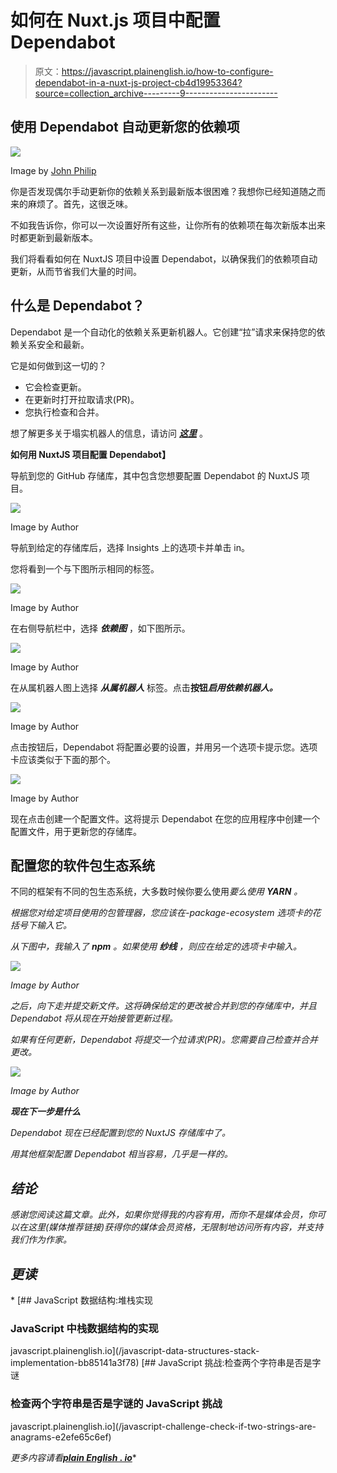 # 如何在 Nuxt.js 项目中配置 Dependabot

> 原文：<https://javascript.plainenglish.io/how-to-configure-dependabot-in-a-nuxt-js-project-cb4d19953364?source=collection_archive---------9----------------------->

## 使用 Dependabot 自动更新您的依赖项

![](img/5f89672f465649a94076e72e722569da.png)

Image by [John Philip](https://medium.com/u/c2cdb19c0977?source=post_page-----cb4d19953364--------------------------------)

你是否发现偶尔手动更新你的依赖关系到最新版本很困难？我想你已经知道随之而来的麻烦了。首先，这很乏味。

不如我告诉你，你可以一次设置好所有这些，让你所有的依赖项在每次新版本出来时都更新到最新版本。

我们将看看如何在 NuxtJS 项目中设置 Dependabot，以确保我们的依赖项自动更新，从而节省我们大量的时间。

## **什么是 Dependabot？**

Dependabot 是一个自动化的依赖关系更新机器人。它创建“拉”请求来保持您的依赖关系安全和最新。

它是如何做到这一切的？

*   它会检查更新。
*   在更新时打开拉取请求(PR)。
*   您执行检查和合并。

想了解更多关于塌实机器人的信息，请访问 [***这里***](https://dependabot.com/) 。

**如何用 NuxtJS 项目配置 Dependabot】**

导航到您的 GitHub 存储库，其中包含您想要配置 Dependabot 的 NuxtJS 项目。

![](img/de7f4e540b7c4b0e20182a0fc945be17.png)

Image by Author

导航到给定的存储库后，选择 Insights 上的选项卡并单击 in。

您将看到一个与下图所示相同的标签。

![](img/93820d9a1eec2bbacf8ddab2c7b6c1a6.png)

Image by Author

在右侧导航栏中，选择 ***依赖图*** ，如下图所示。

![](img/51c08d0b9169e94147c772253da3d5bf.png)

Image by Author

在从属机器人图上选择 ***从属机器人*** 标签。点击**按钮*启用依赖机器人。***

![](img/a61c8890ba4ebe6d8d667ff739b63001.png)

Image by Author

点击按钮后，Dependabot 将配置必要的设置，并用另一个选项卡提示您。选项卡应该类似于下面的那个。

![](img/1887affa219b22baaf336de4679d1094.png)

Image by Author

现在点击创建一个配置文件。这将提示 Dependabot 在您的应用程序中创建一个配置文件，用于更新您的存储库。

## **配置您的软件包生态系统**

不同的框架有不同的包生态系统，大多数时候你要么使用*要么使用 ***YARN*** 。*

*根据您对给定项目使用的包管理器，您应该在-package-ecosystem 选项卡的花括号下输入它。*

*从下图中，我输入了 ***npm*** 。如果使用 ***纱线*** ，则应在给定的选项卡中输入。*

*![](img/81af5d82e7694ed241ceaf68011539f7.png)*

*Image by Author*

*之后，向下走并提交新文件。这将确保给定的更改被合并到您的存储库中，并且 Dependabot 将从现在开始接管更新过程。*

*如果有任何更新，Dependabot 将提交一个拉请求(PR)。您需要自己检查并合并更改。*

*![](img/26defc3bc8630ce6337f5ce3312ef232.png)*

*Image by Author*

***现在下一步是什么***

*Dependabot 现在已经配置到您的 NuxtJS 存储库中了。*

*用其他框架配置 Dependabot 相当容易，几乎是一样的。*

## ***结论***

*感谢您阅读这篇文章。此外，如果你觉得我的内容有用，而你不是媒体会员，你可以在这里(媒体推荐链接)获得你的媒体会员资格，无限制地访问所有内容，并支持我们作为作家。*

## ***更读***

*[](/javascript-data-structures-stack-implementation-bb85141a3f78) [## JavaScript 数据结构:堆栈实现

### JavaScript 中栈数据结构的实现

javascript.plainenglish.io](/javascript-data-structures-stack-implementation-bb85141a3f78) [](/javascript-challenge-check-if-two-strings-are-anagrams-e2efe65c6ef) [## JavaScript 挑战:检查两个字符串是否是字谜

### 检查两个字符串是否是字谜的 JavaScript 挑战

javascript.plainenglish.io](/javascript-challenge-check-if-two-strings-are-anagrams-e2efe65c6ef) 

*更多内容请看*[***plain English . io***](http://plainenglish.io/)*